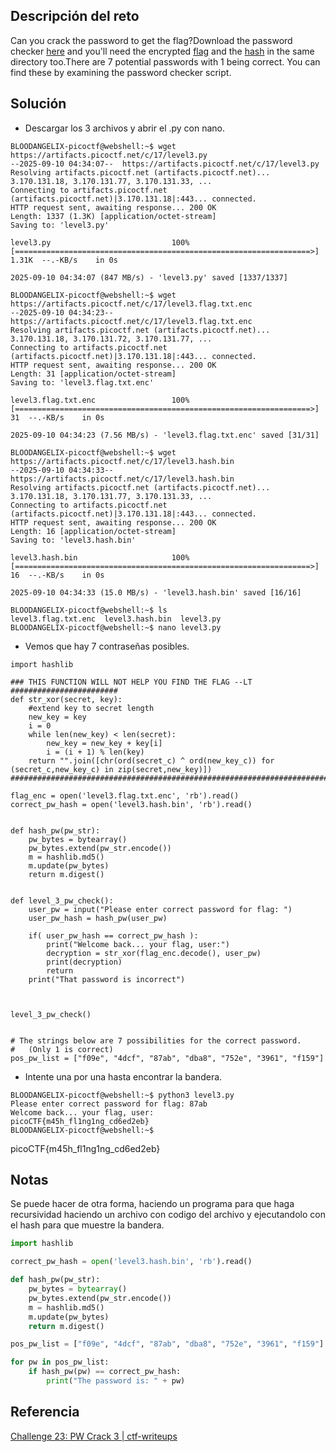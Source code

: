 ## Descripción del reto
Can you crack the password to get the flag?Download the password checker [here](https://artifacts.picoctf.net/c/17/level3.py) and you'll need the encrypted [flag](https://artifacts.picoctf.net/c/17/level3.flag.txt.enc) and the [hash](https://artifacts.picoctf.net/c/17/level3.hash.bin) in the same directory too.There are 7 potential passwords with 1 being correct. You can find these by examining the password checker script.

## Solución

- Descargar los 3 archivos y abrir el .py con nano.
```
BLOODANGELIX-picoctf@webshell:~$ wget https://artifacts.picoctf.net/c/17/level3.py
--2025-09-10 04:34:07--  https://artifacts.picoctf.net/c/17/level3.py
Resolving artifacts.picoctf.net (artifacts.picoctf.net)... 3.170.131.18, 3.170.131.77, 3.170.131.33, ...
Connecting to artifacts.picoctf.net (artifacts.picoctf.net)|3.170.131.18|:443... connected.
HTTP request sent, awaiting response... 200 OK
Length: 1337 (1.3K) [application/octet-stream]
Saving to: 'level3.py'

level3.py                           100%[==================================================================>]   1.31K  --.-KB/s    in 0s      

2025-09-10 04:34:07 (847 MB/s) - 'level3.py' saved [1337/1337]

BLOODANGELIX-picoctf@webshell:~$ wget https://artifacts.picoctf.net/c/17/level3.flag.txt.enc
--2025-09-10 04:34:23--  https://artifacts.picoctf.net/c/17/level3.flag.txt.enc
Resolving artifacts.picoctf.net (artifacts.picoctf.net)... 3.170.131.18, 3.170.131.72, 3.170.131.77, ...
Connecting to artifacts.picoctf.net (artifacts.picoctf.net)|3.170.131.18|:443... connected.
HTTP request sent, awaiting response... 200 OK
Length: 31 [application/octet-stream]
Saving to: 'level3.flag.txt.enc'

level3.flag.txt.enc                 100%[==================================================================>]      31  --.-KB/s    in 0s      

2025-09-10 04:34:23 (7.56 MB/s) - 'level3.flag.txt.enc' saved [31/31]

BLOODANGELIX-picoctf@webshell:~$ wget https://artifacts.picoctf.net/c/17/level3.hash.bin
--2025-09-10 04:34:33--  https://artifacts.picoctf.net/c/17/level3.hash.bin
Resolving artifacts.picoctf.net (artifacts.picoctf.net)... 3.170.131.18, 3.170.131.77, 3.170.131.33, ...
Connecting to artifacts.picoctf.net (artifacts.picoctf.net)|3.170.131.18|:443... connected.
HTTP request sent, awaiting response... 200 OK
Length: 16 [application/octet-stream]
Saving to: 'level3.hash.bin'

level3.hash.bin                     100%[==================================================================>]      16  --.-KB/s    in 0s      

2025-09-10 04:34:33 (15.0 MB/s) - 'level3.hash.bin' saved [16/16]

BLOODANGELIX-picoctf@webshell:~$ ls
level3.flag.txt.enc  level3.hash.bin  level3.py
BLOODANGELIX-picoctf@webshell:~$ nano level3.py 
```

- Vemos que hay 7 contraseñas posibles.
```
import hashlib

### THIS FUNCTION WILL NOT HELP YOU FIND THE FLAG --LT ########################
def str_xor(secret, key):
    #extend key to secret length
    new_key = key
    i = 0
    while len(new_key) < len(secret):
        new_key = new_key + key[i]
        i = (i + 1) % len(key)        
    return "".join([chr(ord(secret_c) ^ ord(new_key_c)) for (secret_c,new_key_c) in zip(secret,new_key)])
###############################################################################

flag_enc = open('level3.flag.txt.enc', 'rb').read()
correct_pw_hash = open('level3.hash.bin', 'rb').read()


def hash_pw(pw_str):
    pw_bytes = bytearray()
    pw_bytes.extend(pw_str.encode())
    m = hashlib.md5()
    m.update(pw_bytes)
    return m.digest()


def level_3_pw_check():
    user_pw = input("Please enter correct password for flag: ")
    user_pw_hash = hash_pw(user_pw)
    
    if( user_pw_hash == correct_pw_hash ):
        print("Welcome back... your flag, user:")
        decryption = str_xor(flag_enc.decode(), user_pw)
        print(decryption)
        return
    print("That password is incorrect")



level_3_pw_check()


# The strings below are 7 possibilities for the correct password. 
#   (Only 1 is correct)
pos_pw_list = ["f09e", "4dcf", "87ab", "dba8", "752e", "3961", "f159"]
```

- Intente una por una hasta encontrar la bandera.
```
BLOODANGELIX-picoctf@webshell:~$ python3 level3.py 
Please enter correct password for flag: 87ab
Welcome back... your flag, user:
picoCTF{m45h_fl1ng1ng_cd6ed2eb}
BLOODANGELIX-picoctf@webshell:~$ 
```

picoCTF{m45h_fl1ng1ng_cd6ed2eb}
## Notas
Se puede hacer de otra forma, haciendo un programa para que haga recursividad haciendo un archivo con codigo del archivo y ejecutandolo con el hash para que muestre la bandera.
```python
import hashlib

correct_pw_hash = open('level3.hash.bin', 'rb').read()

def hash_pw(pw_str):
    pw_bytes = bytearray()
    pw_bytes.extend(pw_str.encode())
    m = hashlib.md5()
    m.update(pw_bytes)
    return m.digest()

pos_pw_list = ["f09e", "4dcf", "87ab", "dba8", "752e", "3961", "f159"]

for pw in pos_pw_list:
    if hash_pw(pw) == correct_pw_hash:
        print("The password is: " + pw)
```

## Referencia
[Challenge 23: PW Crack 3 | ctf-writeups](https://ahmedheltaher.github.io/ctf-writeups/sites/picoCTF/General-Skills/PW-Crack-3.html)